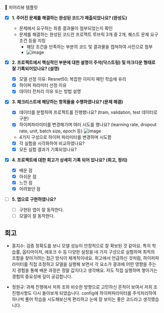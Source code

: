 <aside>
🤔 피어리뷰 템플릿

- [x]  **1. 주어진 문제를 해결하는 완성된 코드가 제출되었나요? (완성도)**
    - 문제에서 요구하는 최종 결과물이 첨부되었는지 확인
    - 문제를 해결하는 완성된 코드란 프로젝트 루브릭 3개 중 2개, 
    퀘스트 문제 요구조건 등을 지칭
        - 해당 조건을 만족하는 부분의 코드 및 결과물을 캡쳐하여 사진으로 첨부
        - ![image](https://github.com/user-attachments/assets/54b0c4c0-fc60-4ac1-ac85-c2b24d8fc15e)


- [x]  **2. 프로젝트에서 핵심적인 부분에 대한 설명이 주석(닥스트링) 및 마크다운 형태로 잘 기록되어있나요? (설명)**
    - [x]  모델 선정 이유: Resnet50; 복잡한 이미지 패턴 학습에 유리
    - [x]  하이퍼 파라미터 선정 이유
    - [x]  데이터 전처리 이유 또는 방법 설명

- [x]  **3. 체크리스트에 해당하는 항목들을 수행하였나요? (문제 해결)**
    - [x]  데이터를 분할하여 프로젝트를 진행했나요? (train, validation, test 데이터로 구분)
    - [x]  하이퍼파라미터를 변경해가며 여러 시도를 했나요? (learning rate, dropout rate, unit, batch size, epoch 등)
      ![image](https://github.com/user-attachments/assets/d4c85dbb-9ef6-407b-a641-882956864c81)
    - 4가지 구성으로 하이퍼 파라미터를 변경하며 시도함
  

    - [x]  각 실험을 시각화하여 비교하였나요?
    - [x]  모든 실험 결과가 기록되었나요?

- [x]  **4. 프로젝트에 대한 회고가 상세히 기록 되어 있나요? (회고, 정리)**
    - [x]  배운 점
    - [x]  아쉬운 점
    - [x]  느낀 점
    - [x]  어려웠던 점

- [ ]  **5.  앱으로 구현하였나요?**
    - [ ]  구현된 앱이 잘 동작한다.
    - [ ]  모델이 잘 동작한다.
     
## 회고

- 홍지수: 검증 정확도를 보니 모델 성능이 안정적으로 잘 확보된 것 같아요. 특히 학습률, 옵티마이저, 에포크 수 등 다양한 설정을 네 가지 구성으로 실험하며 최적의 조합을 찾아가려는 접근 방식이 체계적이네요.
회고에서 언급하신 것처럼, 하이퍼파라미터를 직접 조정하고 모델을 실행해 보면서 각 요소가 결과에 어떤 영향을 주는지 경험을 통해 배운 과정은 정말 값지다고 생각해요. 저도 직접 실행하며 쌓아가는 경험의 중요성에 깊이 공감합니다.

- 정원규: 과제 진행에서 저희 조와 비슷한 방향으로 고민하신 흔적이 보여서 저희 조 진행사항도 다시 돌아보게 되었습니다. config에 하이퍼파라미터를 주석처리하여 하나씩 풀어 학습을 시도해보신게 편리하고 눈에 잘 보이는 좋은 코드라고 생각했습니다. 
</aside>


